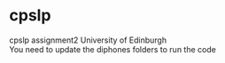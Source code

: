 # cpslp
cpslp assignment2 University of Edinburgh<br>
You need to update the diphones folders to run the code
